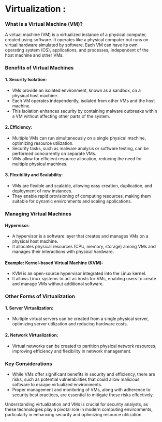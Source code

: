 # Virtualization :

### What is a Virtual Machine (VM)?

A virtual machine (VM) is a virtualized instance of a physical computer, created using software. It operates like a physical computer but runs on virtual hardware simulated by software. Each VM can have its own operating system (OS), applications, and processes, independent of the host machine and other VMs.

### Benefits of Virtual Machines

#### 1. **Security Isolation:**
   - VMs provide an isolated environment, known as a sandbox, on a physical host machine.
   - Each VM operates independently, isolated from other VMs and the host machine.
   - This isolation enhances security by containing malware outbreaks within a VM without affecting other parts of the system.

#### 2. **Efficiency:**
   - Multiple VMs can run simultaneously on a single physical machine, optimizing resource utilization.
   - Security tasks, such as malware analysis or software testing, can be performed concurrently on separate VMs.
   - VMs allow for efficient resource allocation, reducing the need for multiple physical machines.

#### 3. **Flexibility and Scalability:**
   - VMs are flexible and scalable, allowing easy creation, duplication, and deployment of new instances.
   - They enable rapid provisioning of computing resources, making them suitable for dynamic environments and scaling applications.

### Managing Virtual Machines

#### Hypervisor:
   - A hypervisor is a software layer that creates and manages VMs on a physical host machine.
   - It allocates physical resources (CPU, memory, storage) among VMs and manages their interactions with physical hardware.

#### Example: Kernel-based Virtual Machine (KVM):
   - KVM is an open-source hypervisor integrated into the Linux kernel.
   - It allows Linux systems to act as hosts for VMs, enabling users to create and manage VMs without additional software.

### Other Forms of Virtualization

#### 1. **Server Virtualization:**
   - Multiple virtual servers can be created from a single physical server, optimizing server utilization and reducing hardware costs.

#### 2. **Network Virtualization:**
   - Virtual networks can be created to partition physical network resources, improving efficiency and flexibility in network management.

### Key Considerations

- While VMs offer significant benefits in security and efficiency, there are risks, such as potential vulnerabilities that could allow malicious software to escape virtualized environments.
- Proper management and monitoring of VMs, along with adherence to security best practices, are essential to mitigate these risks effectively.

Understanding virtualization and VMs is crucial for security analysts, as these technologies play a pivotal role in modern computing environments, particularly in enhancing security and optimizing resource utilization.
